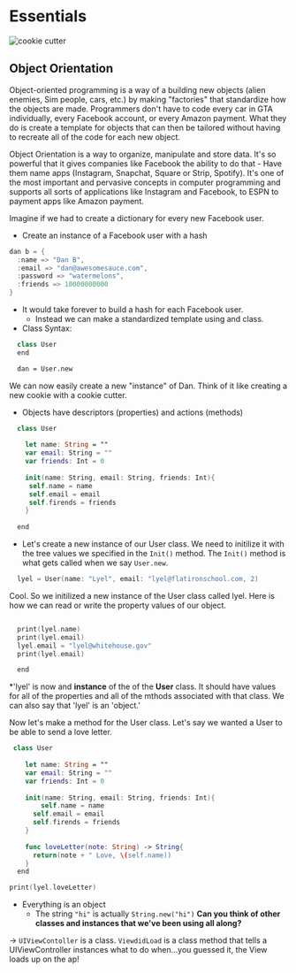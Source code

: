 # Essentials

![cookie cutter](http://stephenmatlock.com/wp-content/uploads/2013/02/Cookie_Cutter_s.jpg)

## Object Orientation
Object-oriented programming is a way of a building new objects (alien enemies, Sim people, cars, etc.) by making "factories" that standardize how the objects are made. Programmers don't have to code every car in GTA individually, every Facebook account, or every Amazon payment. What they do is create a template for objects that can then be tailored without having to recreate all of the code for each new object.

Object Orientation is a way to organize, manipulate and store data. It's so powerful that it gives companies like Facebook the ability to do that - Have them name apps (Instagram, Snapchat, Square or Strip, Spotify). It's one of the most important and pervasive concepts in computer programming and supports all sorts of applications like Instagram and Facebook, to ESPN to payment apps like Amazon payment.

Imagine if we had to create a dictionary for every new Facebook user.  
+ Create an instance of a Facebook user with a hash


```swift
dan b = {
  :name => "Dan B",
  :email => "dan@awesomesauce.com",
  :password => "watermelons",
  :friends => 10000000000
}
```
+ It would take forever to build a hash for each Facebook user.
  * Instead we can make a standardized template using and class.
+ Class Syntax:

```swift
  class User
  end

  dan = User.new
```
We can now easily create a new "instance" of Dan.  Think of it like creating a new cookie with a cookie cutter.  
+ Objects have descriptors (properties) and actions (methods)

```swift
  class User
  
    let name: String = ""
    var email: String = ""
    var friends: Int = 0
    
    init(name: String, email: String, friends: Int){
     self.name = name
     self.email = email
     self.firends = friends
    }
    
  end
```
+ Let's create a new instance of our User class.  We need to initilize it with the tree values we specified in the `Init()` method. The `Init()` method is what gets called when we say `User.new`.
 
```swift
  lyel = User(name: "Lyel", email: "lyel@flatironschool.com, 2)
```

Cool.  So we initilized a new instance of the User class called lyel.  Here is how we can read or write the property values of our object.
```swift

  print(lyel.name)
  print(lyel.email)
  lyel.email = "lyel@whitehouse.gov"
  print(lyel.email)

  end
```
*'lyel' is now and **instance** of the of the **User** class.  It should have values for all of the properties and all of the mthods associated with that class.  We can also say that 'lyel' is an 'object.'  

Now let's make a method for the User class.  Let's say we wanted a User to be able to send a love letter. 

```swift
 class User
  
    let name: String = ""
    var email: String = ""
    var friends: Int = 0
    
    init(name: String, email: String, friends: Int){
        self.name = name
      self.email = email
      self.firends = friends
    }
    
    func loveLetter(note: String) -> String{
      return(note + " Love, \(self.name))
    }
  end

print(lyel.loveLetter)
```

+ Everything is an object
  * The string `"hi"` is actually `String.new("hi")`
**Can you think of other classes and instances that we've been using all along?**

-> `UIViewContoller` is a class.  `ViewdidLoad` is a class method that tells a UIViewController instances what to do when...you guessed it, the View loads up on the ap!



